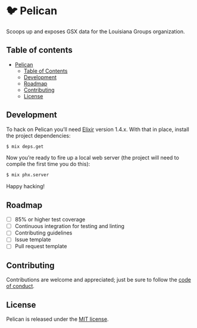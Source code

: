 # 🐦 Pelican

Scoops up and exposes GSX data for the Louisiana Groups organization.

## Table of contents

* [Pelican](#pelican)
  * [Table of Contents](#table-of-contents)
  * [Development](#development)
  * [Roadmap](#roadmap)
  * [Contributing](#contributing)
  * [License](#license)

## Development

To hack on Pelican you’ll need [Elixir](http://elixir-lang.github.io/) version 1.4.x. With that
in place, install the project dependencies:

```sh
$ mix deps.get
```

Now you’re ready to fire up a local web server (the project will need to compile the first time
you do this):

```sh
$ mix phx.server
```

Happy hacking!

## Roadmap

- [ ] 85% or higher test coverage
- [ ] Continuous integration for testing and linting
- [ ] Contributing guidelines
- [ ] Issue template
- [ ] Pull request template

## Contributing

Contributions are welcome and appreciated; just be sure to follow the [code of conduct](https://github.com/ngscheurich/pelican/blob/master/CODE_OF_CONDUCT.md).

## License

Pelican is released under the [MIT license](https://github.com/ngscheurich/pelican/blob/master/LICENSE).
